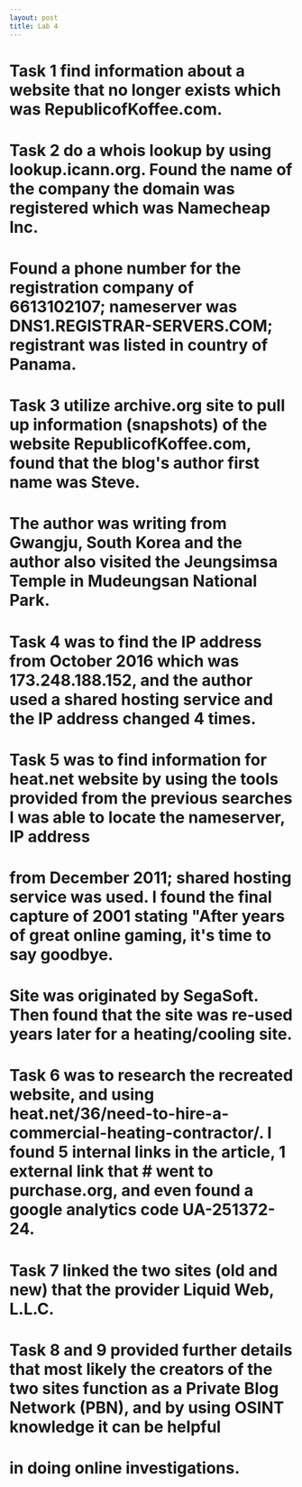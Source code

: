 ```yaml
---
layout: post
title: Lab 4
---
```

#
# Task 1 find information about a website that no longer exists which was RepublicofKoffee.com.
# Task 2 do a whois lookup by using lookup.icann.org.  Found the name of the company the domain was registered which was Namecheap Inc. 
# Found a phone number for the registration company of 6613102107; nameserver was DNS1.REGISTRAR-SERVERS.COM; registrant was listed in country of Panama.
# Task 3 utilize archive.org site to pull up information (snapshots) of the website RepublicofKoffee.com, found that the blog's author first name was Steve.
# The author was writing from Gwangju, South Korea and the author also visited the Jeungsimsa Temple in Mudeungsan National Park.
# Task 4 was to find the IP address from October 2016 which was 173.248.188.152, and the author used a shared hosting service and the IP address changed 4 times.
# Task 5 was to find information for heat.net website by using the tools provided from the previous searches I was able to locate the nameserver, IP address 
# from December 2011; shared hosting service was used.  I found the final capture of 2001 stating "After years of great online gaming, it's time to say goodbye.
# Site was originated by SegaSoft.  Then found that the site was re-used years later for a heating/cooling site.
# Task 6 was to research the recreated website, and using heat.net/36/need-to-hire-a-commercial-heating-contractor/.  I found 5 internal links in the article, 1 external link that # went to purchase.org, and even found a google analytics code UA-251372-24.
# Task 7 linked the two sites (old and new) that the provider Liquid Web, L.L.C. 
# Task 8 and 9 provided further details that most likely the creators of the two sites function as a Private Blog Network (PBN), and by using OSINT knowledge it can be helpful 
# in doing online investigations.
